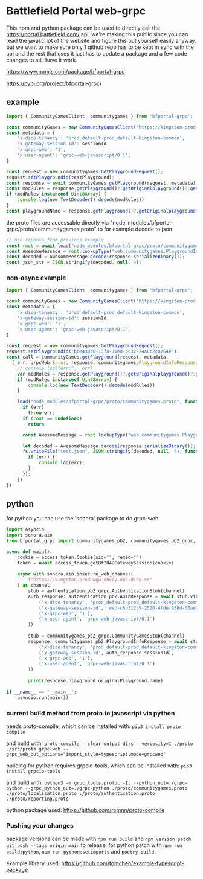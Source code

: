 # Battlefield Portal web-grpc

This npm and python package can be used to directly call the https://portal.battlefield.com/ api.
we're making this public since you can read the javascript of the website and figure this out yourself easily anyway, but we want to make sure only 1 github repo has to be kept in sync with the api and the rest that uses it just has to update a package and a few code changes to still have it work.

https://www.npmjs.com/package/bfportal-grpc

https://pypi.org/project/bfportal-grpc/

## example

```js
import { CommunityGamesClient, communitygames } from 'bfportal-grpc';

const communityGames = new CommunityGamesClient('https://kingston-prod-wgw-envoy.ops.dice.se', null);
const metadata = {
    'x-dice-tenancy': 'prod_default-prod_default-kingston-common',
    'x-gateway-session-id': sessionId,
    'x-grpc-web': '1',
    'x-user-agent': 'grpc-web-javascript/0.1',
}

const request = new communitygames.GetPlaygroundRequest();
request.setPlaygroundid(testPlayground);
const response = await communityGames.getPlayground(request, metadata);
const modRules = response.getPlayground()?.getOriginalplayground()?.getModrules()?.getCompatiblerules()?.getRules();
if (modRules instanceof Uint8Array) {
    console.log(new TextDecoder().decode(modRules))
}
const playgroundName = response.getPlayground()?.getOriginalplayground()?.getName();
```

the proto files are accessable directly via "node_modules/bfportal-grpc/proto/communitygames.proto" to for example decode to json:
```js
// use reponse from previous example
const root = await load("node_modules/bfportal-grpc/proto/communitygames.proto");
const AwesomeMessage = root.lookupType("web.communitygames.PlaygroundInfoResponse");
const decoded = AwesomeMessage.decode(response.serializeBinary());
const json_str = JSON.stringify(decoded, null, 4);
```

### non-async example

```js
import { CommunityGamesClient, communitygames } from 'bfportal-grpc';

const communityGames = new CommunityGamesClient('https://kingston-prod-wgw-envoy.ops.dice.se', null);
const metadata = {
    'x-dice-tenancy': 'prod_default-prod_default-kingston-common',
    'x-gateway-session-id': sessionId,
    'x-grpc-web': '1',
    'x-user-agent': 'grpc-web-javascript/0.1',
}

const request = new communitygames.GetPlaygroundRequest();
request.setPlaygroundid("bbe433c0-13fa-11ed-bc32-24a8c2c0764e");
const call = communityGames.getPlayground(request, metadata,
  (_err: grpcWeb.Error, response: communitygames.PlaygroundInfoResponse) => {
    // console.log("err:", _err)
    var modRules = response.getPlayground()?.getOriginalplayground()?.getModrules()?.getCompatiblerules()?.getRules();
    if (modRules instanceof Uint8Array) {
        console.log(new TextDecoder().decode(modRules))
    }

    load("node_modules/bfportal-grpc/proto/communitygames.proto", function(err, root) {
      if (err)
        throw err;
      if (root == undefined) 
        return

      const AwesomeMessage = root.lookupType("web.communitygames.PlaygroundInfoResponse");

      let decoded = AwesomeMessage.decode(response.serializeBinary());
      fs.writeFile("test.json", JSON.stringify(decoded, null, 4), function(err: any) {
        if (err) {
            console.log(err);
        }
      });
    })
});
```

## python
for python you can use the 'sonora' package to do grpc-web
```py
import asyncio
import sonora.aio
from bfportal_grpc import communitygames_pb2, communitygames_pb2_grpc, access_token, authentication_pb2, authentication_pb2_grpc

async def main():
    cookie = access_token.Cookie(sid="", remid="")
    token = await access_token.getBf2042GatewaySession(cookie)
    
    async with sonora.aio.insecure_web_channel(
        f"https://kingston-prod-wgw-envoy.ops.dice.se"
    ) as channel:
        stub = authentication_pb2_grpc.AuthenticationStub(channel)
        auth_response: authentication_pb2.AuthResponse = await stub.viaAuthCode(authentication_pb2.AuthRequest(platform=1, authCode=token, redirectUri='https://portal.battlefield.com/'), metadata=(
            ('x-dice-tenancy', 'prod_default-prod_default-kingston-common'),
            ('x-gateway-session-id', 'web-c6b312c9-2520-4fde-958d-60ae71840a65'),
            ('x-grpc-web', '1'),
            ('x-user-agent', 'grpc-web-javascript/0.1')
        ))
        
        stub = communitygames_pb2_grpc.CommunityGamesStub(channel)
        response: communitygames_pb2.PlaygroundInfoResponse = await stub.getPlayground(communitygames_pb2.GetPlaygroundRequest(playgroundId="10992a10-461a-11ec-8de0-d9f491f92236"), metadata=(
            ('x-dice-tenancy', 'prod_default-prod_default-kingston-common'),
            ('x-gateway-session-id', auth_response.sessionId),
            ('x-grpc-web', '1'),
            ('x-user-agent', 'grpc-web-javascript/0.1')
        ))
        
        print(response.playground.originalPlayground.name)
            
if __name__ == "__main__":
    asyncio.run(main())
```

### current build method from proto to javascript via python
needs proto-compile, which can be installed with:
`pip3 install proto-compile`

and build with:
`proto-compile --clear-output-dirs --verbosity=1 ./proto ./src/proto grpc-web --grpc_web_out_options="import_style=typescript,mode=grpcweb"`

building for python requires grpcio-tools, which can be installed with:
`pip3 install grpcio-tools`

and build with:
`python3 -m grpc_tools.protoc -I. --python_out=./grpc-python --grpc_python_out=./grpc-python ./proto/communitygames.proto ./proto/localization.proto ./proto/authentication.proto ./proto/reporting.proto`

python package used: https://github.com/romnn/proto-compile

### Pushing your changes
package versions can be made with `npm run build` and `npm version patch` `git push --tags origin main` to release.
for python patch with `npm run build:python`, `npm run python:setimports` and `poetry build`.

example library used: https://github.com/tomchen/example-typescript-package
